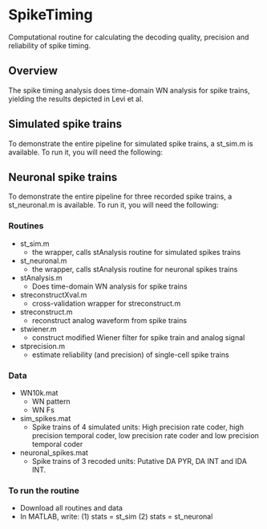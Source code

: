 # SpikeTiming
Computational routine for calculating the decoding quality, precision and reliability of spike timing.
## Overview
The spike timing analysis does time-domain WN analysis for spike trains, yielding the results depicted in Levi et al. 

## Simulated spike trains
To demonstrate the entire pipeline for simulated spike trains, a st_sim.m is available. To run it, you will need the following:

## Neuronal spike trains
To demonstrate the entire pipeline for three recorded spike trains, a st_neuronal.m is available. To run it, you will need the following:

### Routines
- st_sim.m
  - the wrapper, calls stAnalysis routine for simulated spikes trains
- st_neuronal.m
  - the wrapper, calls stAnalysis routine for neuronal spikes trains
- stAnalysis.m
  - Does time-domain WN analysis for spike trains 
- streconstructXval.m
  - cross-validation wrapper for streconstruct.m
- streconstruct.m
  - reconstruct analog waveform from spike trains
- stwiener.m
  - construct modified Wiener filter for spike train and analog signal
- stprecision.m 			
  - estimate reliability (and precision) of single-cell spike trains

### Data
- WN10k.mat
  - WN pattern
  - WN Fs
- sim_spikes.mat 	
  - Spike trains of 4 simulated units: High precision rate coder, high precision temporal coder, low precision rate coder and low precision temporal coder
- neuronal_spikes.mat 	
  - Spike trains of 3 recoded units: Putative DA PYR, DA INT and IDA INT.

### To run the routine
- Download all routines and data
- In MATLAB, write: (1) stats = st_sim 
                    (2) stats = st_neuronal
